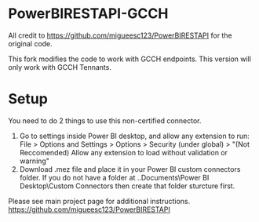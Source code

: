 # PowerBIRESTAPI-GCCH
All credit to https://github.com/migueesc123/PowerBIRESTAPI for the original code. 

This fork modifies the code to work with GCCH endpoints.
This version will only work with GCCH Tennants.

# Setup
You need to do 2 things to use this non-certified connector.
1. Go to settings inside Power BI desktop, and allow any extension to run: File > Options and Settings > Options > Security (under global) > "(Not Reccomended) Allow any extension to load without validation or warning"
2. Download .mez file and place it in your Power BI custom connectors folder. If you do not have a folder at ..Documents\Power BI Desktop\Custom Connectors then create that folder sturcture first. 

Please see main project page for additional instructions. https://github.com/migueesc123/PowerBIRESTAPI